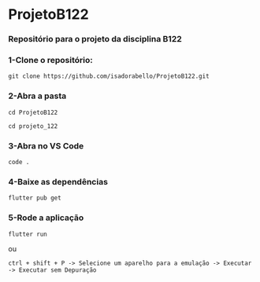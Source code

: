 # ProjetoB122


### Repositório para o projeto da disciplina B122 

### 1-Clone o repositório:

```
git clone https://github.com/isadorabello/ProjetoB122.git
```

### 2-Abra a pasta
```
cd ProjetoB122
```

```
cd projeto_122
```

### 3-Abra no VS Code
```
code .
```

### 4-Baixe as dependências
```
flutter pub get
```

### 5-Rode a aplicação
```
flutter run
```
ou
```
ctrl + shift + P -> Selecione um aparelho para a emulação -> Executar -> Executar sem Depuração
```

